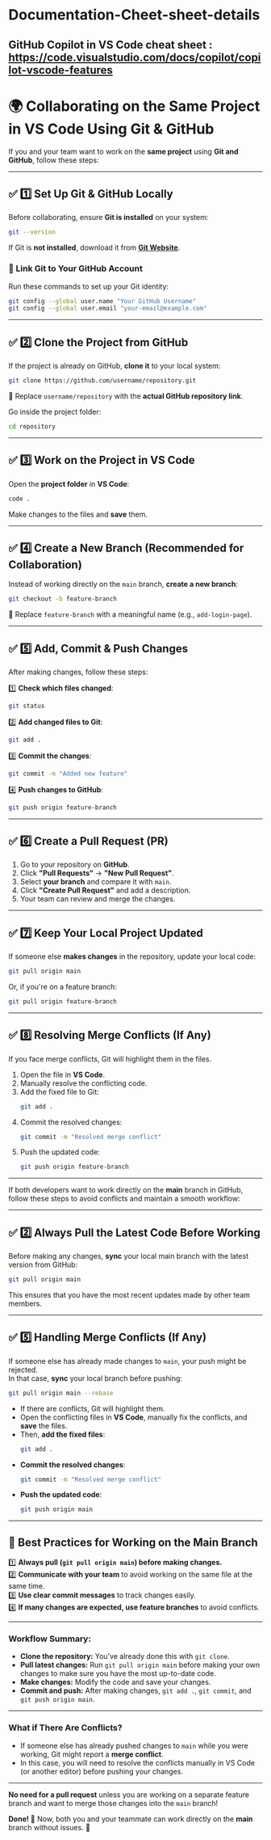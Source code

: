 # Documentation-Cheet-sheet-details
## GitHub Copilot in VS Code cheat sheet : https://code.visualstudio.com/docs/copilot/copilot-vscode-features





# **🌍 Collaborating on the Same Project in VS Code Using Git & GitHub**
If you and your team want to work on the **same project** using **Git and GitHub**, follow these steps:

---

## **✅ 1️⃣ Set Up Git & GitHub Locally**
Before collaborating, ensure **Git is installed** on your system:

```sh
git --version
```
If Git is **not installed**, download it from **[Git Website](https://git-scm.com/downloads)**.

### **🔗 Link Git to Your GitHub Account**
Run these commands to set up your Git identity:

```sh
git config --global user.name "Your GitHub Username"
git config --global user.email "your-email@example.com"
```

---

## **✅ 2️⃣ Clone the Project from GitHub**
If the project is already on GitHub, **clone it** to your local system:

```sh
git clone https://github.com/username/repository.git
```
📌 Replace `username/repository` with the **actual GitHub repository link**.

Go inside the project folder:

```sh
cd repository
```

---

## **✅ 3️⃣ Work on the Project in VS Code**
Open the **project folder** in **VS Code**:

```sh
code .
```

Make changes to the files and **save** them.

---

## **✅ 4️⃣ Create a New Branch (Recommended for Collaboration)**
Instead of working directly on the `main` branch, **create a new branch**:

```sh
git checkout -b feature-branch
```
📌 Replace `feature-branch` with a meaningful name (e.g., `add-login-page`).

---

## **✅ 5️⃣ Add, Commit & Push Changes**
After making changes, follow these steps:

1️⃣ **Check which files changed**:  
```sh
git status
```

2️⃣ **Add changed files to Git**:  
```sh
git add .
```

3️⃣ **Commit the changes**:  
```sh
git commit -m "Added new feature"
```

4️⃣ **Push changes to GitHub**:  
```sh
git push origin feature-branch
```

---

## **✅ 6️⃣ Create a Pull Request (PR)**
1. Go to your repository on **GitHub**.  
2. Click **"Pull Requests"** → **"New Pull Request"**.  
3. Select **your branch** and compare it with `main`.  
4. Click **"Create Pull Request"** and add a description.  
5. Your team can review and merge the changes.

---

## **✅ 7️⃣ Keep Your Local Project Updated**
If someone else **makes changes** in the repository, update your local code:

```sh
git pull origin main
```
Or, if you're on a feature branch:

```sh
git pull origin feature-branch
```

---

## **✅ 8️⃣ Resolving Merge Conflicts (If Any)**
If you face merge conflicts, Git will highlight them in the files.  
1. Open the file in **VS Code**.  
2. Manually resolve the conflicting code.  
3. Add the fixed file to Git:  
   ```sh
   git add .
   ```
4. Commit the resolved changes:  
   ```sh
   git commit -m "Resolved merge conflict"
   ```
5. Push the updated code:  
   ```sh
   git push origin feature-branch
   ```

---
If both developers want to work directly on the **main** branch in GitHub, follow these steps to avoid conflicts and maintain a smooth workflow:  

---
## **✅ 2️⃣ Always Pull the Latest Code Before Working**
Before making any changes, **sync** your local main branch with the latest version from GitHub:

```sh
git pull origin main
```
This ensures that you have the most recent updates made by other team members.

---


## **✅ 5️⃣ Handling Merge Conflicts (If Any)**
If someone else has already made changes to `main`, your push might be rejected.  
In that case, **sync** your local branch before pushing:

```sh
git pull origin main --rebase
```
- If there are conflicts, Git will highlight them.  
- Open the conflicting files in **VS Code**, manually fix the conflicts, and **save** the files.  
- Then, **add the fixed files**:  
  ```sh
  git add .
  ```  
- **Commit the resolved changes**:  
  ```sh
  git commit -m "Resolved merge conflict"
  ```  
- **Push the updated code**:  
  ```sh
  git push origin main
  ```

---

## **🚀 Best Practices for Working on the Main Branch**
1️⃣ **Always pull (`git pull origin main`) before making changes.**  
2️⃣ **Communicate with your team** to avoid working on the same file at the same time.  
3️⃣ **Use clear commit messages** to track changes easily.  
4️⃣ **If many changes are expected, use feature branches** to avoid conflicts.  

---
### Workflow Summary:
- **Clone the repository:** You’ve already done this with `git clone`.
- **Pull latest changes:** Run `git pull origin main` before making your own changes to make sure you have the most up-to-date code.
- **Make changes:** Modify the code and save your changes.
- **Commit and push:** After making changes, `git add .`, `git commit`, and `git push origin main`.

---

### What if There Are Conflicts?
- If someone else has already pushed changes to `main` while you were working, Git might report a **merge conflict**.
- In this case, you will need to resolve the conflicts manually in VS Code (or another editor) before pushing your changes.

---

**No need for a pull request** unless you are working on a separate feature branch and want to merge those changes into the `main` branch!

**Done! 🎉** Now, both you and your teammate can work directly on the **main** branch without issues. 🚀
